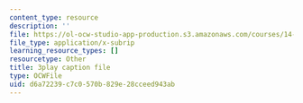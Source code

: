 ```yaml
---
content_type: resource
description: ''
file: https://ol-ocw-studio-app-production.s3.amazonaws.com/courses/14-01-principles-of-microeconomics-fall-2018/d6a72239c7c0570b829e28cceed943ab_FJVOh57UxL8.vtt
file_type: application/x-subrip
learning_resource_types: []
resourcetype: Other
title: 3play caption file
type: OCWFile
uid: d6a72239-c7c0-570b-829e-28cceed943ab
---
```

